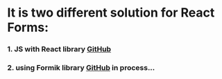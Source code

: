 # It is two different solution for React Forms:
>
### **1. JS with React library**   [GitHub](https://github.com/OlegBiletsky/react-login-form)
>
### **2. using Formik library**  [GitHub](#) in process...
